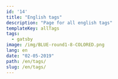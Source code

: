 ```yaml
---
id: '14'
title: "English tags"
description: "Page for all english tags"
templateKey: allTags
tags:
  - gatsby
image: /img/BLUE-round1-8-COLORED.png
lang: en
date: "02-05-2019"
path: /en/tags/
slug: /en/tags/
---
```

